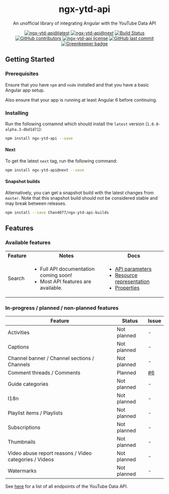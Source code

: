 <h1 align="center">ngx-ytd-api</h1>

<p align="center">An unofficial library of integrating Angular with the YouTube Data API</p>

<div align="center">

<!-- Badges -->
[![ngx-ytd-api@latest](https://img.shields.io/npm/v/ngx-ytd-api.svg?style=flat-square)][package-url]
[![ngx-ytd-api@next](https://img.shields.io/npm/v/ngx-ytd-api/next.svg?style=flat-square)][package-url]
[![Build Status](https://img.shields.io/travis/Chan4077/ngx-ytd-api.svg?style=flat-square)](https://travis-ci.org/Chan4077/ngx-ytd-api)
[![GitHub contributors](https://img.shields.io/github/contributors/Chan4077/ngx-ytd-api.svg?style=flat-square)](https://github.com/Chan4077/ngx-ytd-api/graphs/contributors)
[![ngx-ytd-api license](https://img.shields.io/github/license/Chan4077/ngx-ytd-api.svg?style=flat-square)](https://github.com/Chan4077/ngx-ytd-api/blob/master/LICENSE)
[![GitHub last commit](https://img.shields.io/github/last-commit/Chan4077/ngx-ytd-api.svg?style=flat-square)](https://github.com/Chan4077/ngx-ytd-api/commits)
[![Greenkeeper badge](https://badges.greenkeeper.io/Chan4077/ngx-ytd-api.svg?style=flat-square)](https://greenkeeper.io/)


<!-- [![GitHub latest release](https://img.shields.io/github/release/Chan4077/ngx-ytd-api/all.svg?style=flat-square)][package-url] -->

<!-- END Badges -->

</div>

## Getting Started

### Prerequisites
Ensure that you have `npm` and `node` installed and that you have a basic Angular app setup.

Also ensure that your app is running at least Angular 6 before continuing.

### Installing
Run the following comamnd which should install the `latest` version (`1.0.0-alpha.3-dbd1d71`):

```bash
npm install ngx-ytd-api --save
```

#### Next
To get the latest `next` tag, run the following command:

```bash
npm install ngx-ytd-api@next --save
```

#### Snapshot builds
Alternatively, you can get a snapshot build with the latest changes from `master`. Note that this snapshot build should not be considered stable and may break between releases.

```bash
npm install --save Chan4077/ngx-ytd-api-builds
```

## Features

### Available features

<table>
	<tbody>
		<tr>
			<th>Feature</th>
			<th>Notes</th>
			<th>Docs</th>
		</tr>
		<tr>
			<td>Search</td>
			<td>
				<ul>
					<li>Full API documentation coming soon!</li>
					<li>Most API features are available.</li>
				</ul>
			</td>
			<td>
				<ul>
					<li><a href="https://developers.google.com/youtube/v3/docs/search/list#parameters">API parameters</a></li>
					<li><a href="https://developers.google.com/youtube/v3/docs/search#resource-representation">Resource representation</a></li>
					<li><a href="https://developers.google.com/youtube/v3/docs/search#properties">Properties</a></li>
				</ul>
			</td>
	</tbody>
</table>

### In-progress / planned / non-planned features

Feature | Status | Issue
---|---|---
Activities | Not planned | - 
Captions | Not planned | -
Channel banner / Channel sections / Channels | Not planned | -
Comment threads / Comments | Planned | [#6](https://github.com/Chan4077/ngx-ytd-api/issues/6)
Guide categories | Not planned | -
I18n | Not planned | -
Playlist items / Playlists | Not planned | -
Subscriptions | Not planned | -
Thumbnails | Not planned | -
Video abuse report reasons / Video categories / Videos | Not planned | -
Watermarks | Not planned | -

See [here](https://developers.google.com/youtube/v3/docs) for a list of all endpoints of the YouTube Data API.

[package-url]: https://npmjs.com/package/ngx-ytd-api
